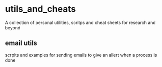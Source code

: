 # utils_and_cheats
A collection of personal utilities, scritps and cheat sheets for research and beyond

## email utils
scrpits and examples for sending emails to give an allert when a process is done